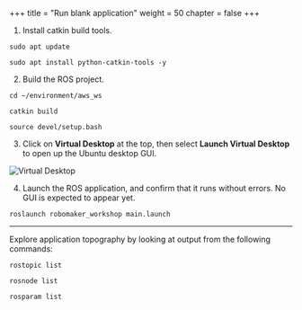 +++
title = "Run blank application"
weight = 50
chapter = false
+++

1. Install catkin build tools.

```
sudo apt update

sudo apt install python-catkin-tools -y
```

2. Build the ROS project.

```
cd ~/environment/aws_ws

catkin build

source devel/setup.bash
```

3. Click on **Virtual Desktop** at the top, then select **Launch Virtual Desktop** to open up the Ubuntu desktop GUI.

![Virtual Desktop](/virtual-desktop.png?classes=border)

4. Launch the ROS application, and confirm that it runs without errors. No GUI is expected to appear yet.

```
roslaunch robomaker_workshop main.launch
```

---

Explore application topography by looking at output from the following commands:

```
rostopic list

rosnode list

rosparam list
```
